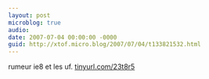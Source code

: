 ```yaml
---
layout: post
microblog: true
audio: 
date: 2007-07-04 00:00:00 -0000
guid: http://xtof.micro.blog/2007/07/04/t133821532.html
---
```

rumeur ie8 et les uf.  [tinyurl.com/23t8r5](http://tinyurl.com/23t8r5)
